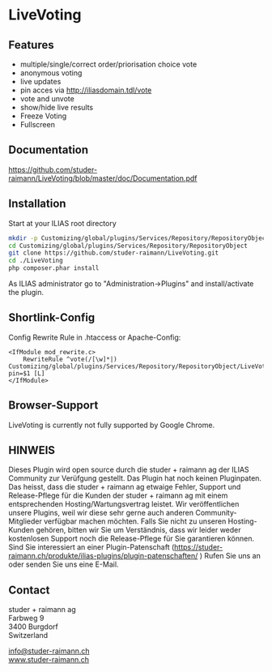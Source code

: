 # LiveVoting

## Features

- multiple/single/correct order/priorisation choice vote
- anonymous voting
- live updates
- pin acces via http://iliasdomain.tdl/vote
- vote and unvote
- show/hide live results
- Freeze Voting
- Fullscreen
 
## Documentation

https://github.com/studer-raimann/LiveVoting/blob/master/doc/Documentation.pdf
 
## Installation

Start at your ILIAS root directory  

```bash
mkdir -p Customizing/global/plugins/Services/Repository/RepositoryObject  
cd Customizing/global/plugins/Services/Repository/RepositoryObject
git clone https://github.com/studer-raimann/LiveVoting.git
cd ./LiveVoting
php composer.phar install
```  
As ILIAS administrator go to "Administration->Plugins" and install/activate the plugin.  

## Shortlink-Config

Config Rewrite Rule in .htaccess or Apache-Config:

```apacheconf
<IfModule mod_rewrite.c>
	RewriteRule ^vote(/[\w]*|) Customizing/global/plugins/Services/Repository/RepositoryObject/LiveVoting/pin.php?pin=$1 [L]
</IfModule>
```

## Browser-Support

LiveVoting is currently not fully supported by Google Chrome.

## HINWEIS

Dieses Plugin wird open source durch die studer + raimann ag der ILIAS Community zur Verüfgung gestellt. Das Plugin hat noch keinen Pluginpaten. Das heisst, dass die studer + raimann ag etwaige Fehler, Support und Release-Pflege für die Kunden der studer + raimann ag mit einem entsprechenden Hosting/Wartungsvertrag leistet. Wir veröffentlichen unsere Plugins, weil wir diese sehr gerne auch anderen Community-Mitglieder verfügbar machen möchten. Falls Sie nicht zu unseren Hosting-Kunden gehören, bitten wir Sie um Verständnis, dass wir leider weder kostenlosen Support noch die Release-Pflege für Sie garantieren können.
Sind Sie interessiert an einer Plugin-Patenschaft (https://studer-raimann.ch/produkte/ilias-plugins/plugin-patenschaften/ ) Rufen Sie uns an oder senden Sie uns eine E-Mail.

## Contact

studer + raimann ag  
Farbweg 9  
3400 Burgdorf  
Switzerland

info@studer-raimann.ch  
www.studer-raimann.ch 


